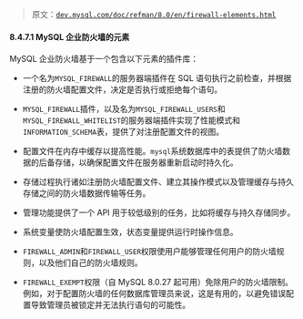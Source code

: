 > 原文：[`dev.mysql.com/doc/refman/8.0/en/firewall-elements.html`](https://dev.mysql.com/doc/refman/8.0/en/firewall-elements.html)

#### 8.4.7.1 MySQL 企业防火墙的元素

MySQL 企业防火墙基于一个包含以下元素的插件库：

+   一个名为`MYSQL_FIREWALL`的服务器端插件在 SQL 语句执行之前检查，并根据注册的防火墙配置文件，决定是否执行或拒绝每个语句。

+   `MYSQL_FIREWALL`插件，以及名为`MYSQL_FIREWALL_USERS`和`MYSQL_FIREWALL_WHITELIST`的服务器端插件实现了性能模式和`INFORMATION_SCHEMA`表，提供了对注册配置文件的视图。

+   配置文件在内存中缓存以提高性能。`mysql`系统数据库中的表提供了防火墙数据的后备存储，以确保配置文件在服务器重新启动时持久化。

+   存储过程执行诸如注册防火墙配置文件、建立其操作模式以及管理缓存与持久存储之间的防火墙数据传输等任务。

+   管理功能提供了一个 API 用于较低级别的任务，比如将缓存与持久存储同步。

+   系统变量使防火墙配置生效，状态变量提供运行时操作信息。

+   `FIREWALL_ADMIN`和`FIREWALL_USER`权限使用户能够管理任何用户的防火墙规则，以及他们自己的防火墙规则。

+   `FIREWALL_EXEMPT`权限（自 MySQL 8.0.27 起可用）免除用户的防火墙限制。例如，对于配置防火墙的任何数据库管理员来说，这是有用的，以避免错误配置导致管理员被锁定并无法执行语句的可能性。

